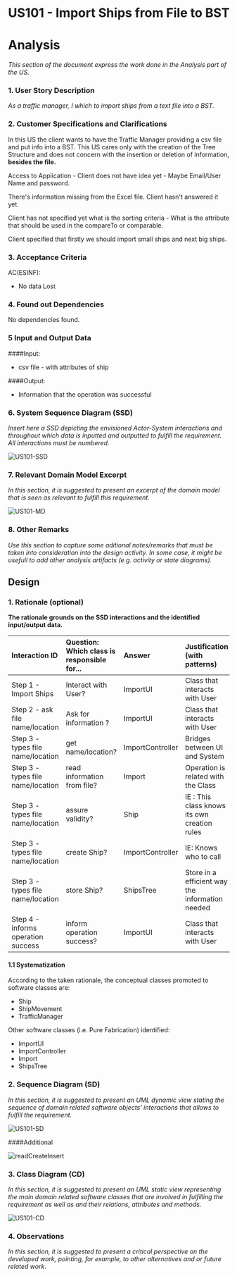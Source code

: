 # US101 - Import Ships from File to BST

# Analysis

*This section of the document express the work done in the Analysis part of the US.*

### 1. User Story Description

*As a traffic manager, I which to import ships from a text file into a BST.*

### 2. Customer Specifications and Clarifications 

In this US the client wants to have the Traffic Manager providing a csv file and put info into a BST. This US cares only with the creation of the Tree Structure and does not concern with the insertion or deletion of information, **besides the file.** 

Access to Application - Client does not have idea yet - Maybe Email/User Name and password.

There's information missing from the Excel file. Client hasn't answered it yet.

Client has not specified yet what is the sorting criteria - What is the attribute that should be used in the compareTo or comparable.

Client specified that firstly we should import small ships and next big ships.
### 3. Acceptance Criteria

AC(ESINF):
* No data Lost

### 4. Found out Dependencies

No dependencies found.

### 5 Input and Output Data

####Input:
* csv file - with attributes of ship


####Output:
* Information that the operation was successful 

### 6. System Sequence Diagram (SSD)

*Insert here a SSD depicting the envisioned Actor-System interactions and throughout which data is inputted and outputted to fulfill the requirement. All interactions must be numbered.*

![US101-SSD](US101-SSD.svg)


### 7. Relevant Domain Model Excerpt 
*In this section, it is suggested to present an excerpt of the domain model that is seen as relevant to fulfill this requirement.* 

![US101-MD](US101-MD.svg)

### 8. Other Remarks

*Use this section to capture some aditional notes/remarks that must be taken into consideration into the design activity. In some case, it might be usefull to add other analysis artifacts (e.g. activity or state diagrams).* 



## Design 

### 1. Rationale (optional)

**The rationale grounds on the SSD interactions and the identified input/output data.**

| Interaction ID | Question: Which class is responsible for... | Answer  | Justification (with patterns)  |
|:-------------  |:--------------------- |:------------|:---------------------------- |
| Step 1 - Import Ships	 |				Interact with User?		 |    ImportUI         |    Class that interacts with User                          |
| Step 2 - ask file name/location 		 |			Ask for information	?			 |   ImportUI          |    Class that interacts with User                          |
| Step 3 - types file name/location 		 |			get name/location?				 |      ImportController       | Bridges between UI and System                             |
| Step 3 - types file name/location 		 |			read information from file?				 |      Import       |   Operation is related with the Class                           |
| Step 3 - types file name/location 		 |			assure validity?				 |     Ship        |    IE : This class knows its own creation rules                          |
| Step 3 - types file name/location 		 |			create Ship?				 |    ImportController         |    IE: Knows who to call                      |
| Step 3 - types file name/location 		 |			store Ship?				 |    ShipsTree         |       Store in a efficient way the information needed                       |
| Step 4 - informs operation success 		 |			inform operation success?				 |    ImportUI         |        Class that interacts with User                        |


#### 1.1 Systematization 

According to the taken rationale, the conceptual classes promoted to software classes are: 

 * Ship
* ShipMovement
* TrafficManager



Other software classes (i.e. Pure Fabrication) identified: 
 * ImportUI  
 * ImportController
* Import
* ShipsTree

### 2. Sequence Diagram (SD)

*In this section, it is suggested to present an UML dynamic view stating the sequence of domain related software objects' interactions that allows to fulfill the requirement.* 

![US101-SD](US101-SD.svg)

####Additional

![readCreateInsert](../readCreateInsert.svg)

### 3. Class Diagram (CD)

*In this section, it is suggested to present an UML static view representing the main domain related software classes that are involved in fulfilling the requirement as well as and their relations, attributes and methods.*

![US101-CD](US101-CD.svg)

### 4. Observations

*In this section, it is suggested to present a critical perspective on the developed work, pointing, for example, to other alternatives and or future related work.*





